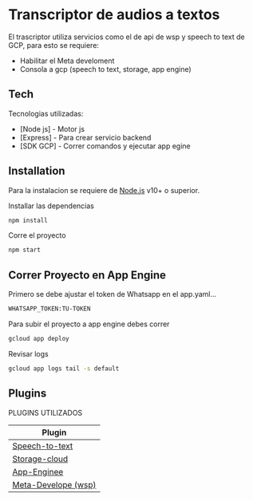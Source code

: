 # Transcriptor de audios a textos

El trascriptor utiliza servicios como el de api de wsp y speech to text de GCP, para esto se requiere:

- Habilitar el Meta develoment
- Consola a gcp (speech to text, storage, app engine)

## Tech

Tecnologias utilizadas:

- [Node js] - Motor js
- [Express] - Para crear servicio backend
- [SDK GCP] - Correr comandos y ejecutar app egine

## Installation

Para la instalacion se requiere de [Node.js](https://nodejs.org/) v10+ o superior.

Installar las dependencias

```sh
npm install
```

Corre el proyecto

```sh
npm start
```

## Correr Proyecto en App Engine

Primero se debe ajustar el token de Whatsapp en el app.yaml...

```sh
WHATSAPP_TOKEN:TU-TOKEN
```

Para subir el proyecto a app engine debes correr

```sh
gcloud app deploy
```

Revisar logs

```sh
gcloud app logs tail -s default
```

## Plugins

PLUGINS UTILIZADOS

| Plugin                                                                                             |
| -------------------------------------------------------------------------------------------------- |
| [Speech-to-text](https://cloud.google.com/speech-to-text/docs/basics)                              |
| [Storage-cloud](https://cloud.google.com/storage/docs/reference/libraries?hl=es-419)               |
| [App-Enginee](https://cloud.google.com/appengine/docs/nodejs?hl=es-419)                            |
| [Meta-Develope (wsp)](https://developers.facebook.com/docs/whatsapp-business-platform/get-started) |
